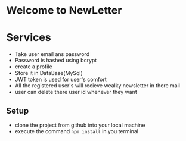 # Welcome to NewLetter

# Services
- Take user email ans password
- Password is hashed using bcrypt
- create a profile
- Store it in DataBase(MySql)
- JWT token is used for user's comfort
- All the registered user's will recieve wealky newsletter in there mail
- user can delete there user id whenever they want

## Setup
- clone the project from github into your local machine
- execute the command `npm install` in you terminal